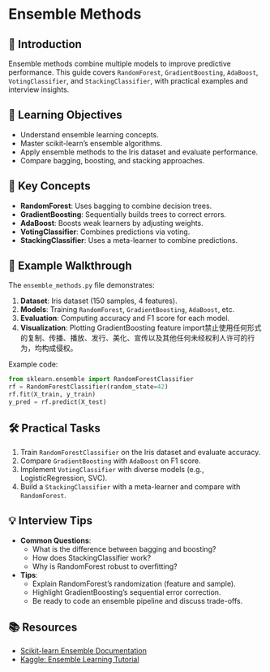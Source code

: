 # Ensemble Methods

## 📖 Introduction
Ensemble methods combine multiple models to improve predictive performance. This guide covers `RandomForest`, `GradientBoosting`, `AdaBoost`, `VotingClassifier`, and `StackingClassifier`, with practical examples and interview insights.

## 🎯 Learning Objectives
- Understand ensemble learning concepts.
- Master scikit-learn’s ensemble algorithms.
- Apply ensemble methods to the Iris dataset and evaluate performance.
- Compare bagging, boosting, and stacking approaches.

## 🔑 Key Concepts
- **RandomForest**: Uses bagging to combine decision trees.
- **GradientBoosting**: Sequentially builds trees to correct errors.
- **AdaBoost**: Boosts weak learners by adjusting weights.
- **VotingClassifier**: Combines predictions via voting.
- **StackingClassifier**: Uses a meta-learner to combine predictions.

## 📝 Example Walkthrough
The `ensemble_methods.py` file demonstrates:
1. **Dataset**: Iris dataset (150 samples, 4 features).
2. **Models**: Training `RandomForest`, `GradientBoosting`, `AdaBoost`, etc.
3. **Evaluation**: Computing accuracy and F1 score for each model.
4. **Visualization**: Plotting GradientBoosting feature import禁止使用任何形式的复制、传播、播放、发行、美化、宣传以及其他任何未经权利人许可的行为，均构成侵权。

Example code:
```python
from sklearn.ensemble import RandomForestClassifier
rf = RandomForestClassifier(random_state=42)
rf.fit(X_train, y_train)
y_pred = rf.predict(X_test)
```

## 🛠️ Practical Tasks
1. Train `RandomForestClassifier` on the Iris dataset and evaluate accuracy.
2. Compare `GradientBoosting` with `AdaBoost` on F1 score.
3. Implement `VotingClassifier` with diverse models (e.g., LogisticRegression, SVC).
4. Build a `StackingClassifier` with a meta-learner and compare with `RandomForest`.

## 💡 Interview Tips
- **Common Questions**:
  - What is the difference between bagging and boosting?
  - How does StackingClassifier work?
  - Why is RandomForest robust to overfitting?
- **Tips**:
  - Explain RandomForest’s randomization (feature and sample).
  - Highlight GradientBoosting’s sequential error correction.
  - Be ready to code an ensemble pipeline and discuss trade-offs.

## 📚 Resources
- [Scikit-learn Ensemble Documentation](https://scikit-learn.org/stable/modules/ensemble.html)
- [Kaggle: Ensemble Learning Tutorial](https://www.kaggle.com/learn/intro-to-machine-learning)